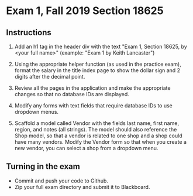 # Exam 1, Fall 2019 Section 18625 

## Instructions

1) Add an h1 tag in the header div with the text "Exam 1, Section 18625, by \<your full name\>" (example: "Exam 1 by Keith Lancaster")

2) Using the appropriate helper function (as used in the practice exam), format the salary in the title index page to show the dollar sign and 2 digits after the decimal point.

3) Review all the pages in the application and make the appropriate changes so that no database IDs are displayed. 

4) Modify any forms with text fields that require database IDs to use dropdown menus.

5) Scaffold a model called Vendor with the fields last name, first name, region, and notes (all strings). The model should also reference the Shop model, so that a vendor is related to one shop and a shop could have many vendors. Modify the Vendor form so that when you create a new vendor, you can select a shop from a dropdown menu.

## Turning in the exam

* Commit and push your code to Github.
* Zip your full exam directory and submit it to Blackboard.

